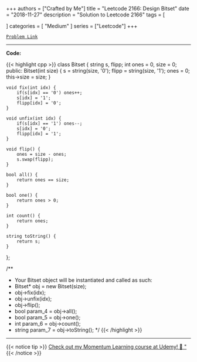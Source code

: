 
+++
authors = ["Crafted by Me"]
title = "Leetcode 2166: Design Bitset"
date = "2018-11-27"
description = "Solution to Leetcode 2166"
tags = [
    
]
categories = [
    "Medium"
]
series = ["Leetcode"]
+++



[`Problem Link`](https://leetcode.com/problems/design-bitset/description/)

---

**Code:**

{{< highlight cpp >}}
class Bitset {
    string s, flipp;
    int ones = 0, size = 0;
public:
    Bitset(int size) {
        s = string(size, '0');
        flipp = string(size, '1');
        ones = 0;
        this->size = size;
    }
    
    void fix(int idx) {
        if(s[idx] == '0') ones++;
        s[idx] = '1';
        flipp[idx] = '0';
    }
    
    void unfix(int idx) {
        if(s[idx] == '1') ones--;
        s[idx] = '0';
        flipp[idx] = '1';        
    }
    
    void flip() {
        ones = size - ones;
        s.swap(flipp);
    }
    
    bool all() {
        return ones == size;
    }
    
    bool one() {
        return ones > 0;
    }
    
    int count() {
        return ones;
    }
    
    string toString() {
        return s;
    }
};

/**
 * Your Bitset object will be instantiated and called as such:
 * Bitset* obj = new Bitset(size);
 * obj->fix(idx);
 * obj->unfix(idx);
 * obj->flip();
 * bool param_4 = obj->all();
 * bool param_5 = obj->one();
 * int param_6 = obj->count();
 * string param_7 = obj->toString();
 */
{{< /highlight >}}


---


{{< notice tip >}}
[Check out my Momentum Learning course at Udemy! 🚀 "](https://www.udemy.com/course/blind-75-the-data-structures-and-algorithms-essentials/)
{{< /notice >}}

